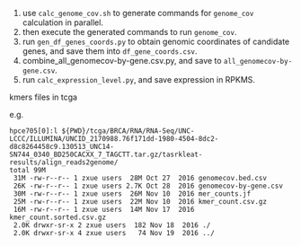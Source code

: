 1. use `calc_genome_cov.sh` to generate commands for `genome_cov` calculation in parallel.
1. then execute the generated commands to run `genome_cov`.
1. run `gen_df_genes_coords.py` to obtain genomic coordinates of candidate genes, and save them into `df_gene_coords.csv`.
1. combine_all_genomecov-by-gene.csv.py, and save to `all_genomecov-by-gene.csv`.
1. run `calc_expression_level.py`, and save expression in RPKMS.


kmers files in tcga

e.g.

```
hpce705[0]:l ${PWD}/tcga/BRCA/RNA/RNA-Seq/UNC-LCCC/ILLUMINA/UNCID_2170988.76f171dd-1980-4504-8dc2-d8c8264458c9.130513_UNC14-SN744_0340_BD250CACXX_7_TAGCTT.tar.gz/tasrkleat-results/align_reads2genome/
total 99M
 31M -rw-r--r-- 1 zxue users  28M Oct 27  2016 genomecov.bed.csv
 26K -rw-r--r-- 1 zxue users 2.7K Oct 28  2016 genomecov-by-gene.csv
 30M -rw-r--r-- 1 zxue users  26M Nov 10  2016 mer_counts.jf
 25M -rw-r--r-- 1 zxue users  22M Nov 10  2016 kmer_count.csv.gz
 16M -rw-r--r-- 1 zxue users  14M Nov 17  2016 kmer_count.sorted.csv.gz
 2.0K drwxr-sr-x 2 zxue users  182 Nov 18  2016 ./
 2.0K drwxr-sr-x 4 zxue users   74 Nov 19  2016 ../
```
